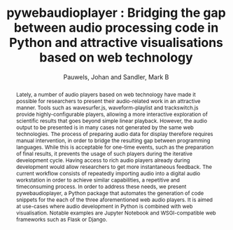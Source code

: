 --- 
  title: "pywebaudioplayer : Bridging the gap between audio processing code in Python and attractive visualisations based on web technology" 
  abstract: "Lately, a number of audio players based on web technology have made it possible for researchers to present their audio-related work in an attractive manner. Tools such as wavesurfer.js, waveform-playlist and trackswitch.js provide highly-configurable players, allowing a more interactive exploration of scientific results that goes beyond simple linear playback. However, the audio output to be presented is in many cases not generated by the same web technologies. The process of preparing audio data for display therefore requires manual intervention, in order to bridge the resulting gap between programming languages. While this is acceptable for one-time events, such as the preparation of final results, it prevents the usage of such players during the iterative development cycle. Having access to rich audio players already during development would allow researchers to get more instantaneous feedback. The current workflow consists of repeatedly importing audio into a digital audio workstation in order to achieve similar capabilities, a repetitive and timeconsuming process. In order to address these needs, we present pywebaudioplayer, a Python package that automates the generation of code snippets for the each of the three aforementioned web audio players. It is aimed at use-cases where audio development in Python is combined with web visualisation. Notable examples are Jupyter Notebook and WSGI-compatible web frameworks such as Flask or Django." 
  address: "Berlin" 
  author: "Pauwels, Johan and Sandler, Mark B" 
  booktitle: "Proceedings of the International Web Audio Conference" 
  editor: "Monschke, Jan and Guttandin, Christoph and Schnell, Norbert and Jenkinson, Thomas and Schaedler, Jack" 
  month: "Proceedings of the International Web Audio Conference"
  pages: "" 
  publisher: "TU Berlin" 
  series: "WAC '18"
  type: "Paper"  
  year: "2018" 
  id: "2018_19" 
  tags: year2018 
  pdflink: /_data/papers/pdf/2018/2018_19.pdf
  ISSN: Can't find it!
---